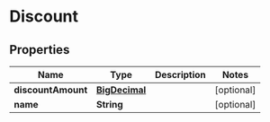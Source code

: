 

# Discount

## Properties

Name | Type | Description | Notes
------------ | ------------- | ------------- | -------------
**discountAmount** | [**BigDecimal**](BigDecimal.md) |  |  [optional]
**name** | **String** |  |  [optional]



